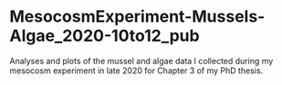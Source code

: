 # MesocosmExperiment-Mussels-Algae_2020-10to12_pub
Analyses and plots of the mussel and algae data I collected during my mesocosm experiment in late 2020 for Chapter 3 of my PhD thesis.
